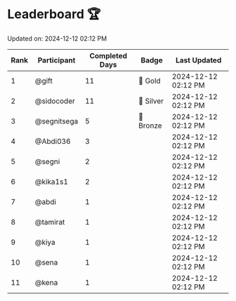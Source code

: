 # Leaderboard 🏆

Updated on: 2024-12-12 02:12 PM

| Rank | Participant       | Completed Days | Badge      | Last Updated         |
|------|-------------------|----------------|------------|----------------------|
| 1    | @gift             | 11             | 🏅 Gold     | 2024-12-12 02:12 PM |
| 2    | @sidocoder        | 11             | 🥈 Silver   | 2024-12-12 02:12 PM |
| 3    | @segnitsega       | 5              | 🥉 Bronze   | 2024-12-12 02:12 PM |
| 4    | @Abdi036          | 3              |            | 2024-12-12 02:12 PM |
| 5    | @segni            | 2              |            | 2024-12-12 02:12 PM |
| 6    | @kika1s1          | 2              |            | 2024-12-12 02:12 PM |
| 7    | @abdi             | 1              |            | 2024-12-12 02:12 PM |
| 8    | @tamirat          | 1              |            | 2024-12-12 02:12 PM |
| 9    | @kiya             | 1              |            | 2024-12-12 02:12 PM |
| 10   | @sena             | 1              |            | 2024-12-12 02:12 PM |
| 11   | @kena             | 1              |            | 2024-12-12 02:12 PM |
